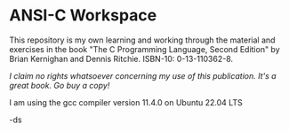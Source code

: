 # ANSI-C Workspace

This repository is my own learning and working through the material and exercises in the book "The C Programming Language, Second Edition" by Brian Kernighan and Dennis Ritchie. ISBN-10: 0-13-110362-8.

_I claim no rights whatsoever concerning my use of this publication. It's a great book. Go buy a copy!_

I am using the gcc compiler version 11.4.0 on Ubuntu 22.04 LTS

-ds
